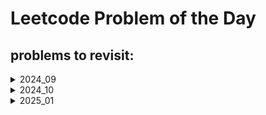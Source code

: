 # Leetcode Problem of the Day

## problems to revisit:

<details>
<summary>2024_09</summary>

|date|problem|link|revisited|
|:--|:-----|:---|:-------:|
|28|641|[Design Circular Deque](https://leetcode.com/problems/design-circular-deque/)|&cross;|
| | | | | 

</details>

<details>
<summary>2024_10</summary>

|date|problem|link|revisited|
|:--|:-----|:---|:-------:|
|12|641|[divide intervals into min no. of groups](https://leetcode.com/problems/divide-intervals-into-minimum-number-of-groups/description/)|&cross;|
|15 |2938 |[Separate Black and White Balls](https://leetcode.com/problems/separate-black-and-white-balls/description/?envType=daily-question&envId=2024-10-15) | &dash;| 
|16|1405|[Longest Happy String](https://leetcode.com/problems/longest-happy-string/description/) |&cross;|
|17|670|[Maximum Swap](https://leetcode.com/problems/maximum-swap/?envType=daily-question&envId=2024-10-17) |&cross;|

</details>

<details>
<summary>2025_01</summary>

|date|problem|link|revisited|
|:--|:-----|:---|:-------:|
|01|1422|[Maximum Score After Splitting a String](https://leetcode.com/problems/maximum-score-after-splitting-a-string/description/)|&cross;|
|02|2559|[Count Vowel Strings in Ranges](https://leetcode.com/problems/count-vowel-strings-in-ranges/?envType=daily-question&envId=2025-01-02)|&cross;|
|03|2270|[Number of Ways to Split Array](https://leetcode.com/problems/number-of-ways-to-split-array/?envType=daily-question&envId=2025-01-03)|&cross;|
|04|1930|[Unique Length-3 Palindromic Subsequences](https://leetcode.com/problems/unique-length-3-palindromic-subsequences/?envType=daily-question&envId=2025-01-04)|&cross;|

</details>